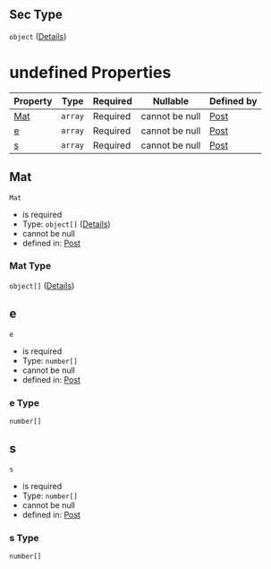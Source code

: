 ## Sec Type

`object` ([Details](post-items-properties-elem-anyof-0-items-properties-sec.md))

# undefined Properties

| Property    | Type    | Required | Nullable       | Defined by                                                                                                                                                                                                                                            |
| :---------- | ------- | -------- | -------------- | :---------------------------------------------------------------------------------------------------------------------------------------------------------------------------------------------------------------------------------------------------- |
| [Mat](#Mat) | `array` | Required | cannot be null | [Post](post-items-properties-elem-anyof-0-items-properties-sec-properties-mat.md "https&#x3A;//raw.githubusercontent.com/claudioperez/FedeasAPI/v0.0.0/schemas/model.schema.json#/items/properties/Elem/anyOf/0/items/properties/Sec/properties/Mat") |
| [e](#e)     | `array` | Required | cannot be null | [Post](post-items-properties-elem-anyof-0-items-properties-sec-properties-e.md "https&#x3A;//raw.githubusercontent.com/claudioperez/FedeasAPI/v0.0.0/schemas/model.schema.json#/items/properties/Elem/anyOf/0/items/properties/Sec/properties/e")     |
| [s](#s)     | `array` | Required | cannot be null | [Post](post-items-properties-elem-anyof-0-items-properties-sec-properties-s.md "https&#x3A;//raw.githubusercontent.com/claudioperez/FedeasAPI/v0.0.0/schemas/model.schema.json#/items/properties/Elem/anyOf/0/items/properties/Sec/properties/s")     |

## Mat




`Mat`

-   is required
-   Type: `object[]` ([Details](post-items-properties-elem-anyof-0-items-properties-sec-properties-mat-items.md))
-   cannot be null
-   defined in: [Post](post-items-properties-elem-anyof-0-items-properties-sec-properties-mat.md "https&#x3A;//raw.githubusercontent.com/claudioperez/FedeasAPI/v0.0.0/schemas/model.schema.json#/items/properties/Elem/anyOf/0/items/properties/Sec/properties/Mat")

### Mat Type

`object[]` ([Details](post-items-properties-elem-anyof-0-items-properties-sec-properties-mat-items.md))

## e




`e`

-   is required
-   Type: `number[]`
-   cannot be null
-   defined in: [Post](post-items-properties-elem-anyof-0-items-properties-sec-properties-e.md "https&#x3A;//raw.githubusercontent.com/claudioperez/FedeasAPI/v0.0.0/schemas/model.schema.json#/items/properties/Elem/anyOf/0/items/properties/Sec/properties/e")

### e Type

`number[]`

## s




`s`

-   is required
-   Type: `number[]`
-   cannot be null
-   defined in: [Post](post-items-properties-elem-anyof-0-items-properties-sec-properties-s.md "https&#x3A;//raw.githubusercontent.com/claudioperez/FedeasAPI/v0.0.0/schemas/model.schema.json#/items/properties/Elem/anyOf/0/items/properties/Sec/properties/s")

### s Type

`number[]`
